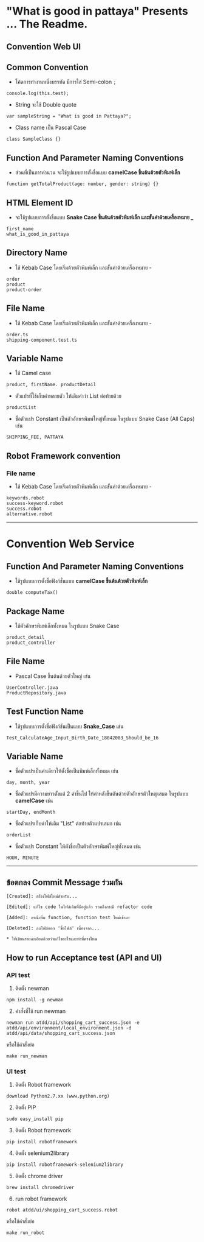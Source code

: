# "What is good in pattaya" Presents ... The Readme.

## Convention Web UI

## Common Convention

- โค้ดการทำงานหนึ่งบรรทัด มีการใส่ Semi-colon `;`

```
console.log(this.test);
```

- String จะใช้ Double quote

```
var sampleString = "What is good in Pattaya?";
```

- Class name เป็น Pascal Case

```
class SampleClass {}
```

## Function And Parameter Naming Conventions

- ส่วนที่เป็นการคำนวน จะใช้รูปแบบการตั้งชื่อแบบ **camelCase ขึ้นต้นต้วยตัวพิมพ์เล็ก**

```
function getTotalProduct(age: number, gender: string) {}
```

## HTML Element ID

- จะใช้รูปแบบการตั้งชื่อแบบ **Snake Case ขึ้นต้นต้วยตัวพิมพ์เล็ก และขั้นคำด้วยเครื่องหมาย \_**

```
first_name
what_is_good_in_pattaya
```

## Directory Name

- ใช้ Kebab Case โดยเริ่มด้วยตัวพิมพ์เล็ก และขั้นคำด้วยเครื่องหมาย -

```
order
product
product-order
```

## File Name

- ใช้ Kebab Case โดยเริ่มด้วยตัวพิมพ์เล็ก และขั้นคำด้วยเครื่องหมาย -

```
order.ts
shipping-component.test.ts
```

## Variable Name

- ใช้ Camel case

```
product, firstName. productDetail
```

- ตัวแปรที่ใช้เก็บค่าหลายตัว ให้เติมคำว่า List ต่อท้ายด้วย

```
productList
```

- ชื่อตัวแปร Constant เป็นตัวอักษรพิมพ์ใหญ่ทั้งหมด ในรูปแบบ Snake Case (All Caps) เช่น

```
SHIPPING_FEE, PATTAYA
```

## Robot Framework convention

### File name

- ใช้ Kebab Case โดยเริ่มด้วยตัวพิมพ์เล็ก และขั้นคำด้วยเครื่องหมาย -

```
keywords.robot
success-keyword.robot
success.robot
alternative.robot
```

---

# Convention Web Service

## Function And Parameter Naming Conventions

- ใช้รูปแบบการตั้งชื่อฟังก์ชั่นแบบ **camelCase ขึ้นต้นต้วยตัวพิมพ์เล็ก**

```
double computeTax()
```

## Package Name

- ใช้ตัวอักษรพิมพ์เล็กทั้งหมด ในรูปแบบ Snake Case

```
product_detail
product_controller
```

## File Name

- Pascal Case ขึ้นต้นด้วยตัวใหญ่ เช่น

```
UserController.java
ProductRepository.java
```

## Test Function Name

- ใช้รูปแบบการตั้งชื่อฟังก์ชันเป็นแบบ **Snake_Case** เช่น

```
Test_CalculateAge_Input_Birth_Date_18042003_Should_be_16
```

## Variable Name

- ชื่อตัวแปรเป็นคำเดียวให้ตั้งชื่อเป็นพิมพ์เล็กทั้งหมด เช่น

```
day, month, year
```

- ชื่อตัวแปรมีความยาวตั้งแต่ 2 คำขึ้นไป ให้คำหลังขึ้นตันด้วยตัวอักษรตัวใหญ่เสมอ ในรูปแบบ **camelCase** เช่น

```
startDay, endMonth
```

- ชื่อตัวแปรเก็บค่าให้เติม "List" ต่อท้ายตัวแปรเสมอ เช่น

```
orderList
```

- ชื่อตัวแปร Constant ให้ตังชื่อเป็นตัวอักษรพิมพ์ใหญ่ทั้งหมด เช่น

```
HOUR, MINUTE
```

---

## ข้อตกลง Commit Message ร่วมกัน

```
[Created]: สร้างไฟล์ใหม่สำหรับ...

[Edited]: แก้ไข code ในไฟล์เดิมที่มีอยู่แล้ว รวมถึงกรณี refactor code

[Added]: กรณีเพิ่ม function, function test ใหม่เข้ามา

[Deleted]: ลบไฟล์ออก 'ชื่อไฟล์' เนื่องจาก...

* ให้เขียนรายละเอียดด้วยว่าแก้ไขอะไรและทำที่ตรงไหน
```

## How to run Acceptance test (API and UI)

### API test

1. ติดตั้ง newman

```
npm install -g newman
```

2. คำสั่งที่ใช้ run newman

```
newman run atdd/api/shopping_cart_success.json -e atdd/api/environment/local_environment.json -d atdd/api/data/shopping_cart_success.json
```

หรือใช้คำสั่งย่อ

```
make run_newman
```

### UI test

1. ติดตั้ง Robot framework

```
download Python2.7.xx (www.python.org)
```

2. ติดตั้ง PIP

```
sudo easy_install pip
```

3. ติดตั้ง Robot framework

```
pip install robotframework
```

4. ติดตั้ง selenium2library

```
pip install robotframework-selenium2library
```

5. ติดตั้ง chrome driver

```
brew install chromedriver
```

6. run robot framework

```
robot atdd/ui/shopping_cart_success.robot
```

หรือใช้คำสั่งย่อ

```
make run_robot
```
